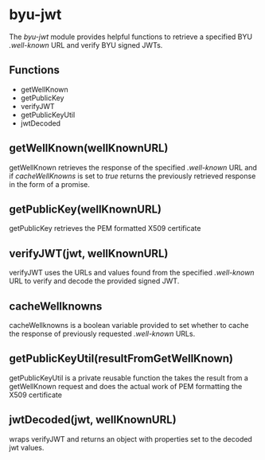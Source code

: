 # byu-jwt
The *byu-jwt* module provides helpful functions to retrieve a specified BYU *.well-known* URL and verify BYU signed JWTs.

## Functions
* getWellKnown
* getPublicKey
* verifyJWT
* getPublicKeyUtil
* jwtDecoded

## getWellKnown(wellKnownURL)
getWellKnown retrieves the response of the specified *.well-known* URL and if *cacheWellKnowns* is set to *true* returns the previously retrieved response in the form of a promise.

## getPublicKey(wellKnownURL)
getPublicKey retrieves the PEM formatted X509 certificate

## verifyJWT(jwt, wellKnownURL)
verifyJWT uses the URLs and values found from the specified *.well-known* URL to verify and decode the provided signed JWT.

## cacheWellknowns
cacheWellknowns is a boolean variable provided to set whether to cache the response of previously requested *.well-known* URLs.

## getPublicKeyUtil(resultFromGetWellKnown)
getPublicKeyUtil is a private reusable function the takes the result from a getWellKnown request and does the actual work of PEM formatting the X509 certificate

## jwtDecoded(jwt, wellKnownURL)
wraps verifyJWT and returns an object with properties set to the decoded jwt values.
